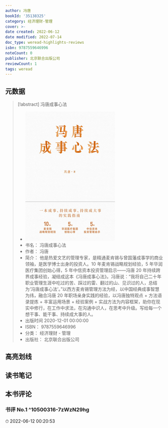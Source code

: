 ```yaml
---
author: 冯唐
bookId: '35138325'
category: 经济理财-管理
cover: >-
date created: 2022-06-12
date modified: 2022-07-14
doc_type: weread-highlights-reviews
isbn: 9787559646996
noteCount: 0
publisher: 北京联合出版公司
reviewCount: 1
tags: weread
---
```


## 元数据

> [!abstract] 冯唐成事心法
> - ![ 冯唐成事心法|200](Extras/Media/_冯唐成事心法!200.jpg)
> - 书名： 冯唐成事心法
> - 作者： 冯唐
> - 简介： 他是热爱文艺的管理专家，是精通麦肯锡与曾国藩成事学的商业领袖，是医学博士出身的投资人。10 年麦肯锡战略规划经验，5 年华润医疗集团创始心得，5 年中信资本投资管理启示——冯唐 20 年持续跨界成事经验，凝结成这本《冯唐成事心法》。冯唐说：“我将自己二十年职业管理生涯中吃过的苦、踩过的雷、翻过的山、见识过的人，总结为‘冯唐成事心法’。”以西方麦肯锡管理方法为经，以中国经典成事智慧为纬，融合冯唐 20 年职场亲身实践的经验，以冯唐独特观点 + 方法语录提炼 + 丰富运用场景 + 经验案例 + 实战方法为内容框架，助你在现实中修行，在工作中求法，在沟通中识人，在思考中升级。写给每一个想干事、能干事、持续成大事的人。
> - 出版时间 2020-12-01 00:00:00
> - ISBN： 9787559646996
> - 分类： 经济理财 - 管理
> - 出版社： 北京联合出版公司

## 高亮划线

## 读书笔记

## 本书评论

### 书评 No.1 ^10500316-7zWzN29hg

⏱ 2022-06-12 00:20:53
